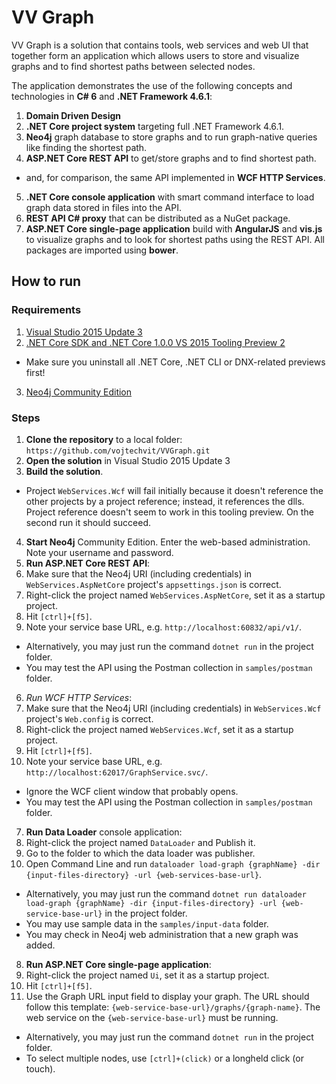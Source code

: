# VV Graph

VV Graph is a solution that contains tools, web services and web UI that together form an application which allows users to store and visualize graphs and to find shortest paths between selected nodes.

The application demonstrates the use of the following concepts and technologies in **C# 6** and **.NET Framework 4.6.1**:

1. **Domain Driven Design**
2. **.NET Core project system** targeting full .NET Framework 4.6.1.
3. **Neo4j** graph database to store graphs and to run graph-native queries like finding the shortest path.
4. **ASP.NET Core REST API** to get/store graphs and to find shortest path.
  - and, for comparison, the same API implemented in **WCF HTTP Services**.
5. **.NET Core console application** with smart command interface to load graph data stored in files into the API.
7. **REST API C# proxy** that can be distributed as a NuGet package.
8. **ASP.NET Core single-page application** build with **AngularJS** and **vis.js** to visualize graphs and to look for shortest paths using the REST API. All packages are imported using **bower**.

## How to run

### Requirements

1. [Visual Studio 2015 Update 3](https://www.visualstudio.com/en-us/news/releasenotes/vs2015-update3-vs)
2. [.NET Core SDK and .NET Core 1.0.0 VS 2015 Tooling Preview 2](https://www.microsoft.com/net/core#windows)
  - Make sure you uninstall all .NET Core, .NET CLI or DNX-related previews first!
3. [Neo4j Community Edition](https://neo4j.com/download/)

### Steps

1. **Clone the repository** to a local folder: `https://github.com/vojtechvit/VVGraph.git`
2. **Open the solution** in Visual Studio 2015 Update 3
3. **Build the solution**.
  - Project `WebServices.Wcf` will fail initially because it doesn't reference the other projects by a project reference; instead, it references the dlls. Project reference doesn't seem to work in this tooling preview. On the second run it should succeed.
4. **Start Neo4j** Community Edition. Enter the web-based administration. Note your username and password.
5. **Run ASP.NET Core REST API**:
  1. Make sure that the Neo4j URI (including credentials) in `WebServices.AspNetCore` project's `appsettings.json` is correct.
  2. Right-click the project named `WebServices.AspNetCore`, set it as a startup project.
  3. Hit `[ctrl]+[f5]`.
  4. Note your service base URL, e.g. `http://localhost:60832/api/v1/`.
  
  - Alternatively, you may just run the command `dotnet run` in the project folder.
  - You may test the API using the Postman collection in `samples/postman` folder.
6. _Run WCF HTTP Services_:
  1. Make sure that the Neo4j URI (including credentials) in `WebServices.Wcf` project's `Web.config` is correct.
  2. Right-click the project named `WebServices.Wcf`, set it as a startup project.
  3. Hit `[ctrl]+[f5]`.
  4. Note your service base URL, e.g. `http://localhost:62017/GraphService.svc/`.
  
  - Ignore the WCF client window that probably opens.
  - You may test the API using the Postman collection in `samples/postman` folder.
7. **Run Data Loader** console application:
  1. Right-click the project named `DataLoader` and Publish it.
  2. Go to the folder to which the data loader was publisher.
  3. Open Command Line and run `dataloader load-graph {graphName} -dir {input-files-directory} -url {web-services-base-url}`.
  
  - Alternatively, you may just run the command `dotnet run dataloader load-graph {graphName} -dir {input-files-directory} -url {web-service-base-url}` in the project folder.
  - You may use sample data in the `samples/input-data` folder.
  - You may check in Neo4j web administration that a new graph was added.
8. **Run ASP.NET Core single-page application**:
  1. Right-click the project named `Ui`, set it as a startup project.
  2. Hit `[ctrl]+[f5]`.
  3. Use the Graph URL input field to display your graph. The URL should follow this template: `{web-service-base-url}/graphs/{graph-name}`. The web service on the `{web-service-base-url}` must be running.
  
  - Alternatively, you may just run the command `dotnet run` in the project folder.
  - To select multiple nodes, use `[ctrl]+(click)` or a longheld click (or touch).
